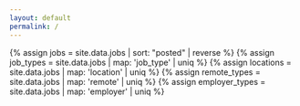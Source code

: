 ```yaml
---
layout: default
permalink: /
---
```


{% assign jobs = site.data.jobs | sort: "posted" | reverse %}
{% assign job_types = site.data.jobs | map: 'job_type' | uniq %}
{% assign locations = site.data.jobs | map: 'location' | uniq %}
{% assign remote_types = site.data.jobs | map: 'remote' | uniq %}
{% assign employer_types = site.data.jobs | map: 'employer' | uniq %}

<div class="container my-4">
  <div class="row">
    <div class="col-sm-12">
      <div id="camp-search">
      <template id="clear">
      <div class="reset-filter-toggle">
      <button title="Refresh Search" id="clear-all">Clear search</button>
      </div>
      </template>
      <template id="filter-wrapper">
      <div class="row">
      <div class="col-md-4 col-6 arrow-down">
       <label>Job Type</label> 
       <select id="job-type-filter" class="form-control">
       <option></option>
       {% for job_type in job_types %}<option>{{ job_type }}</option>{% endfor %}
       </select>
       </div> 
       <div class="col-md-4 col-6 arrow-down">
       <label>Location</label>
       <select id="location-filter" class="form-control">
       <option></option>
       {% for location in locations %}<option>{{ location }}</option>{% endfor %}
       </select>
       </div>
       <div class="col-md-4 col-6 arrow-down">
       <label>Employer</label>
       <select id="employer-filter" class="form-control">
       <option></option>
       {% for employer in employer_types %}<option>{{ employer }}</option>{% endfor %}
       </select>
       </div>
        
       <div class="col-6 date-wrapper">
       <label>Posted after</label>
       <input type="text" id="min" class="datepicker form-control" placeholder="mm/dd/yyyy">
       <em class="help">Show jobs that were posted on (and after) selected date</em>
       </div>
       <div class="col-6">
       <label>Remote Options</label>
       <select id="remote-filter" class="form-control">
       <option></option>
       {% for remote_type in remote_types %}<option>{{ remote_type }}</option>{% endfor %}
       </select>
       </div>

      </div>
      </template>

<table class="jobs-table mt-4 table table-responsive">
  <thead>
    <tr>
      <th data-sortable="true" width="30%">Name</th>
      <th data-sortable="true" data-field="job-type" width="15%">Job Type</th>
      <th data-sortable="true" data-field="location" width="15%">Employer</th>
      <th data-sortable="true" data-field="location" width="15%">Location</th>
      <th data-sortable="true" data-field="expires">Expires</th>
      <th data-sortable="true" data-field="posted" width="10%">Posted</th>
      <th data-sortable="true" data-field="remote" width="10%">Remote Options</th>
   </tr>
  </thead>
  <tbody>
    {% include jobrows.html sorted_jobs=jobs %}
  </tbody>
    </table>
    </div>
    </div>
</div>
</div>
